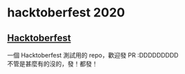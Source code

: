 # hacktoberfest 2020
## [Hacktoberfest](https://hacktoberfest.digitalocean.com/)
一個 Hacktoberfest 測試用的 repo，歡迎發 PR :DDDDDDDDD  
不管是甚麼有的沒的，發！都發！